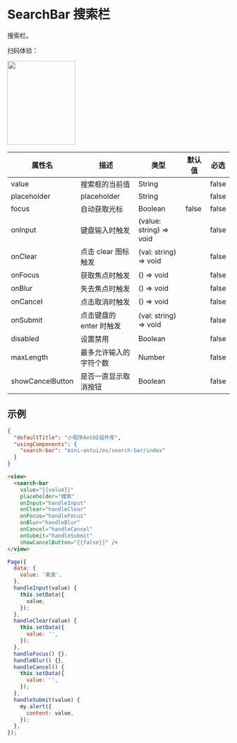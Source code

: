 # SearchBar 搜索栏

搜索栏。

扫码体验：

<img src="https://gw.alipayobjects.com/zos/rmsportal/VtRSLehBBvvrKgQSjOvZ.jpeg" width="154" height="190" />


| 属性名 | 描述 | 类型 | 默认值 | 必选 |
|----|----|----|----|----|
| value | 搜索框的当前值 | String |  | false |
| placeholder | placeholder | String | | false |
| focus | 自动获取光标 | Boolean | false | false |
| onInput | 键盘输入时触发 | (value: string) => void | | false |
| onClear | 点击 clear 图标触发 | (val: string) => void | | false |
| onFocus | 获取焦点时触发	| () => void | | false |
| onBlur | 失去焦点时触发 | () => void | | false |
| onCancel | 点击取消时触发 | () => void | | false |
| onSubmit | 点击键盘的 enter 时触发 | (val: string) => void | | false |
| disabled | 设置禁用 | Boolean | | false |
| maxLength | 最多允许输入的字符个数 | Number | | false |
| showCancelButton | 是否一直显示取消按钮 | Boolean | | false |

## 示例

```json
{
  "defaultTitle": "小程序AntUI组件库",
  "usingComponents": {
    "search-bar": "mini-antui/es/search-bar/index"
  }
}
```

```html
<view>
  <search-bar
    value="{{value}}"
    placeholder="搜索"
    onInput="handleInput"
    onClear="handleClear"
    onFocus="handleFocus"
    onBlur="handleBlur"
    onCancel="handleCancel"
    onSubmit="handleSubmit"
    showCancelButton="{{false}}" />
</view>
```

```javascript
Page({
  data: {
    value: '美食',
  },
  handleInput(value) {
    this.setData({
      value,
    });
  },
  handleClear(value) {
    this.setData({
      value: '',
    });
  },
  handleFocus() {},
  handleBlur() {},
  handleCancel() {
    this.setData({
      value: '',
    });
  },
  handleSubmit(value) {
    my.alert({
      content: value,
    });
  },
});
```
